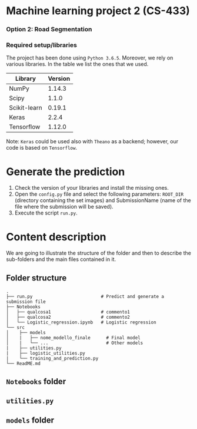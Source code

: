 # Machine learning project 2 (CS-433)
### Option 2: Road Segmentation


### Required setup/libraries
The project has been done using `Python 3.6.5`. Moreover, we rely on various libraries. In the table we list the ones that we used.

| Library       | Version       |
| ------------- |---------------|
| NumPy       | 1.14.3        |
| Scipy       | 1.1.0         |
| Scikit-learn| 0.19.1        |
| Keras       | 2.2.4         |
| Tensorflow  | 1.12.0        |

Note: `Keras` could be used also with `Theano` as a backend; however, our code is based on `Tensorflow`.

# Generate the prediction
1. Check the version of your libraries and install the missing ones.
2. Open the `config.py` file and select the following parameters: `ROOT_DIR` (directory containing the set images) and SubmissionName (name of the file where the submission will be saved).
3. Execute the script `run.py`. 

# Content description
We are going to illustrate the structure of the folder and then to describe the sub-folders and the main files contained in it.

## Folder structure

    .
    ├── run.py                          # Predict and generate a submission file
    ├── Notebooks                       
    │   ├── qualcosa1                   # commento1
    │   ├── qualcosa2                   # commento2
    │   └── Logistic_regression.ipynb   # Logistic regression
    └── src
    │    ├── models                       
    │    |   ├── nome_modello_finale      # Final model
    │    |   └── ...                      # Other models
    |    ├── utilities.py                 
    |    ├── logistic_utilities.py
    |    └── training_and_prediction.py
    └── ReadME.md

## `Notebooks` folder
## `utilities.py`
## `models` folder

